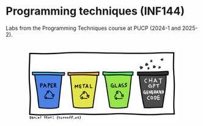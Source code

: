 # Programming techniques (INF144)

Labs from the Programming Techniques course at PUCP (2024-1 and 2025-2).
<br>

<br>

<div align="center">
  <img src="exams/chat-gpt-code-smell.jpeg" alt="pid0" width="400"/>
</div>
